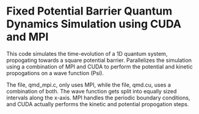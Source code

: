 # Fixed Potential Barrier Quantum Dynamics Simulation using CUDA and MPI

This code simulates the time-evolution of a 1D quantum system, propogating towards a square potential barrier. Parallelizes the simulation using a combination of MPI and CUDA to perform the potential and kinetic propogations on a wave function (Psi).

The file, qmd_mpi.c, only uses MPI, while the file, qmd.cu, uses a combination of both. The wave function gets split into equally sized intervals along the x-axis. MPI handles the periodic boundary conditions, and CUDA actually performs the kinetic and potential propogation steps. 
